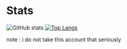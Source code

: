# Stats
![GitHub stats](https://github-readme-stats.vercel.app/api?username=TiredGui&theme=tokyonight&show_icons=true)
[![Top Langs](https://github-readme-stats.vercel.app/api/top-langs/?username=TiredGui&exclude_repo=stuff&theme=tokyonight&layout=compact)](https://github.com/anuraghazra/github-readme-stats)

note : i do not take this account that seriously